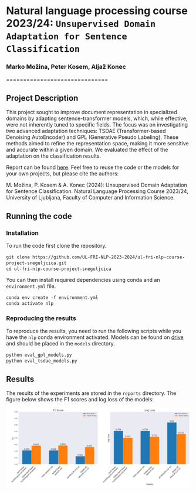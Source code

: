 # Natural language processing course 2023/24: `Unsupervised Domain Adaptation for Sentence Classification`

### Marko Možina, Peter Kosem, Aljaž Konec
==============================

## Project Description
This project sought to improve document representation in specialized domains by adapting sentence-transformer models, which, while effective, were not inherently tuned to specific fields. The focus was on investigating two advanced adaptation techniques: TSDAE (Transformer-based Denoising AutoEncoder) and GPL (Generative Pseudo Labeling). These methods aimed to refine the representation space, making it more sensitive and accurate within a given domain. We evaluated the effect of the adaptation on the classification results.

Report can be found [here](./reports/report.pdf). Feel free to reuse the code or the models for your own projects, but please cite the authors:

M. Možina, P. Kosem & A. Konec (2024): Unsupervised Domain Adaptation for Sentence Classification. Natural Language Processing Course 2023/24, University of Ljubljana, Faculty of Computer and Information Science.

## Running the code

### Installation

To run the code first clone the repository.

```
git clone https://github.com/UL-FRI-NLP-2023-2024/ul-fri-nlp-course-project-sneguljcica.git
cd ul-fri-nlp-course-project-sneguljcica
```

You can then install required dependencies using conda and an `environment.yml` file.

```
conda env create -f environment.yml
conda activate nlp
```

### Reproducing the results

To reproduce the results, you need to run the following scripts while you have the `nlp` conda environment activated. Models can be found on [drive](https://unilj-my.sharepoint.com/personal/mm4195_student_uni-lj_si/_layouts/15/onedrive.aspx?id=%2Fpersonal%2Fmm4195%5Fstudent%5Funi%2Dlj%5Fsi%2FDocuments%2Fmodels&ga=1) and should be placed in the `models` directory.

```
python eval_gpl_models.py
python eval_tsdae_models.py
```

## Results

The results of the experiments are stored in the `reports` directory. The figure below shows the F1 scores and log loss of the models:

![Results](./reports/fig/tsdae_base_horizontal.png)